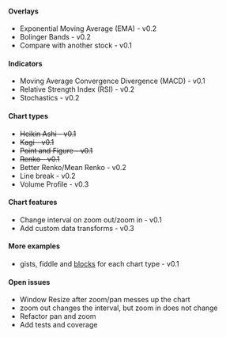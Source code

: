 

#### Overlays

- Exponential Moving Average (EMA) - v0.2
- Bolinger Bands - v0.2
- Compare with another stock - v0.1

#### Indicators

- Moving Average Convergence Divergence (MACD) - v0.1
- Relative Strength Index (RSI) - v0.2
- Stochastics - v0.2

#### Chart types

- ~~Heikin Ashi - v0.1~~
- ~~Kagi - v0.1~~
- ~~Point and Figure - v0.1~~
- ~~Renko - v0.1~~
- Better Renko/Mean Renko - v0.2
- Line break - v0.2
- Volume Profile - v0.3

#### Chart features

- Change interval on zoom out/zoom in - v0.1
- Add custom data transforms - v0.3

#### More examples

- gists, fiddle and [blocks](http://bl.ocks.org/) for each chart type - v0.1

#### Open issues

- Window Resize after zoom/pan messes up the chart
- zoom out changes the interval, but zoom in does not change
- Refactor pan and zoom
- Add tests and coverage